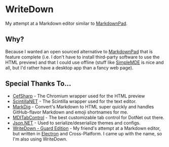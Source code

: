 ﻿# WriteDown

My attempt at a Markdown editor similar to [MarkdownPad](http://markdownpad.com/).

## Why?

Because I wanted an open sourced alternative to [MarkdownPad](http://markdownpad.com/) that is feature complete (i.e. I don't have to install third-party software to use the HTML preview) and that I could use offline (stuff like [SimpleMDE](https://simplemde.com/) is nice and all, but I'd rather have a desktop app than a fancy web page).

## Special Thanks To...

* [CefSharp](https://github.com/cefsharp/CefSharp) - The Chromium wrapper used for the HTML preview
* [ScintillaNET](https://github.com/jacobslusser/ScintillaNET) - The Scintilla wrapper used for the text editor.
* [MarkDig](https://github.com/lunet-io/markdig) - Convert's Markdown to HTML super quickly and handles GitHub-flavor Markdown and emoji shortnames for me.
* [MDITabControl](https://www.codeproject.com/Articles/16436/A-highly-configurable-MDI-tab-control-from-scratch) - The best customizable tab control for DotNet out there.
* [Json.NET](https://github.com/JamesNK/Newtonsoft.Json) - Used to serialize/deserialize themes and configs.
* [WriteDown - Guard Edition](https://github.com/Guard13007/WriteDown) - My friend's attempt at a Markdown editor, but written in [Electron](https://electron.atom.io/) and Cross-Platform. I came up with the name, so I'm also using WriteDown.